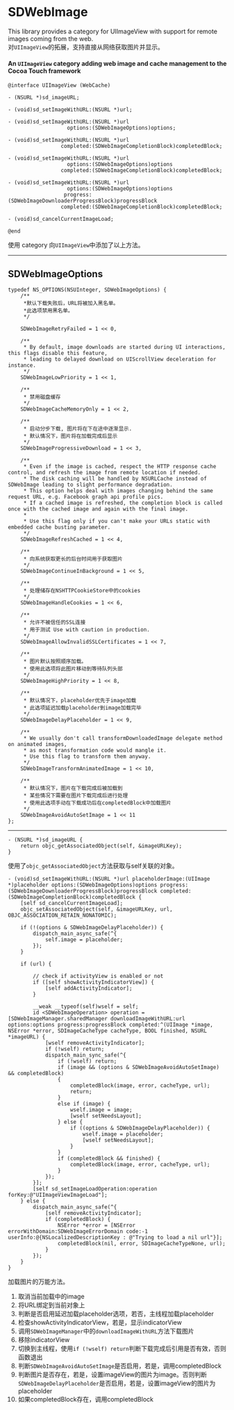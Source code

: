 # SDWebImage
This library provides a category for UIImageView with support for remote images coming from the web.  
对`UIImageView`的拓展，支持直接从网络获取图片并显示。

#### An `UIImageView` category adding web image and cache management to the Cocoa Touch framework
    @interface UIImageView (WebCache)
    
    - (NSURL *)sd_imageURL;
    
    - (void)sd_setImageWithURL:(NSURL *)url;
    
    - (void)sd_setImageWithURL:(NSURL *)url
                       options:(SDWebImageOptions)options;
    
    - (void)sd_setImageWithURL:(NSURL *)url
                     completed:(SDWebImageCompletionBlock)completedBlock;
    
    - (void)sd_setImageWithURL:(NSURL *)url
                       options:(SDWebImageOptions)options
                     completed:(SDWebImageCompletionBlock)completedBlock;
    
    - (void)sd_setImageWithURL:(NSURL *)url
                       options:(SDWebImageOptions)options
                      progress:(SDWebImageDownloaderProgressBlock)progressBlock
                     completed:(SDWebImageCompletionBlock)completedBlock;
    
    - (void)sd_cancelCurrentImageLoad;
    
    @end
    
使用 category 向`UIImageView`中添加了以上方法。

---
## SDWebImageOptions
    typedef NS_OPTIONS(NSUInteger, SDWebImageOptions) {
        /**
         *默认下载失败后，URL将被加入黑名单。
         *此选项禁用黑名单。
         */
         
        SDWebImageRetryFailed = 1 << 0,
    
        /**
         * By default, image downloads are started during UI interactions, this flags disable this feature,
         * leading to delayed download on UIScrollView deceleration for instance.
         */
        SDWebImageLowPriority = 1 << 1,
    
        /**
         * 禁用磁盘缓存
         */
        SDWebImageCacheMemoryOnly = 1 << 2,
    
        /**
         * 启动分步下载, 图片将在下在途中逐渐显示.
         * 默认情况下，图片将在加载完成后显示
         */
        SDWebImageProgressiveDownload = 1 << 3,
    
        /**
         * Even if the image is cached, respect the HTTP response cache control, and refresh the image from remote location if needed.
         * The disk caching will be handled by NSURLCache instead of SDWebImage leading to slight performance degradation.
         * This option helps deal with images changing behind the same request URL, e.g. Facebook graph api profile pics.
         * If a cached image is refreshed, the completion block is called once with the cached image and again with the final image.
         *
         * Use this flag only if you can't make your URLs static with embedded cache busting parameter.
         */
        SDWebImageRefreshCached = 1 << 4,
    
        /**
         * 向系统获取更长的后台时间用于获取图片
         */
        SDWebImageContinueInBackground = 1 << 5,
    
        /**
         * 处理储存在NSHTTPCookieStore中的cookies
         */
        SDWebImageHandleCookies = 1 << 6,
    
        /**
         * 允许不被信任的SSL连接
         * 用于测试 Use with caution in production.
         */
        SDWebImageAllowInvalidSSLCertificates = 1 << 7,
    
        /**
         * 图片默认按照顺序加载。
         * 使用此选项将此图片移动到等待队列头部
         */
        SDWebImageHighPriority = 1 << 8,
        
        /**
         * 默认情况下，placeholder优先于image加载
         * 此选项延迟加载placeholder到image加载完毕
         */
        SDWebImageDelayPlaceholder = 1 << 9,
    
        /**
         * We usually don't call transformDownloadedImage delegate method on animated images,
         * as most transformation code would mangle it.
         * Use this flag to transform them anyway.
         */
        SDWebImageTransformAnimatedImage = 1 << 10,
        
        /**
         * 默认情况下，图片在下载完成后被加载到
         * 某些情况下需要在图片下载完成后进行处理
         * 使用此选项手动在下载成功后在completedBlock中加载图片
         */
        SDWebImageAvoidAutoSetImage = 1 << 11
    };
---

    - (NSURL *)sd_imageURL {
        return objc_getAssociatedObject(self, &imageURLKey);
    }
使用了`objc_getAssociatedObject`方法获取与self关联的对象。

    - (void)sd_setImageWithURL:(NSURL *)url placeholderImage:(UIImage *)placeholder options:(SDWebImageOptions)options progress:(SDWebImageDownloaderProgressBlock)progressBlock completed:(SDWebImageCompletionBlock)completedBlock {
        [self sd_cancelCurrentImageLoad];
        objc_setAssociatedObject(self, &imageURLKey, url, OBJC_ASSOCIATION_RETAIN_NONATOMIC);
    
        if (!(options & SDWebImageDelayPlaceholder)) {
            dispatch_main_async_safe(^{
                self.image = placeholder;
            });
        }
        
        if (url) {
    
            // check if activityView is enabled or not
            if ([self showActivityIndicatorView]) {
                [self addActivityIndicator];
            }
    
            __weak __typeof(self)wself = self;
            id <SDWebImageOperation> operation = [SDWebImageManager.sharedManager downloadImageWithURL:url options:options progress:progressBlock completed:^(UIImage *image, NSError *error, SDImageCacheType cacheType, BOOL finished, NSURL *imageURL) {
                [wself removeActivityIndicator];
                if (!wself) return;
                dispatch_main_sync_safe(^{
                    if (!wself) return;
                    if (image && (options & SDWebImageAvoidAutoSetImage) && completedBlock)
                    {
                        completedBlock(image, error, cacheType, url);
                        return;
                    }
                    else if (image) {
                        wself.image = image;
                        [wself setNeedsLayout];
                    } else {
                        if ((options & SDWebImageDelayPlaceholder)) {
                            wself.image = placeholder;
                            [wself setNeedsLayout];
                        }
                    }
                    if (completedBlock && finished) {
                        completedBlock(image, error, cacheType, url);
                    }
                });
            }];
            [self sd_setImageLoadOperation:operation forKey:@"UIImageViewImageLoad"];
        } else {
            dispatch_main_async_safe(^{
                [self removeActivityIndicator];
                if (completedBlock) {
                    NSError *error = [NSError errorWithDomain:SDWebImageErrorDomain code:-1 userInfo:@{NSLocalizedDescriptionKey : @"Trying to load a nil url"}];
                    completedBlock(nil, error, SDImageCacheTypeNone, url);
                }
            });
        }
    }
    
加载图片的万能方法。

1. 取消当前加载中的image
2. 将URL绑定到当前对象上
3. 判断是否启用延迟加载placeholder选项，若否，主线程加载placeholder
4. 检查showActivityIndicatorView，若是，显示indicatorView
5. 调用`SDWebImageManager`中的`downloadImageWithURL`方法下载图片
6. 移除indicatorView
7. 切换到主线程，使用`if (!wself) return`判断下载完成后引用是否有效，否则函数退出
8. 判断`SDWebImageAvoidAutoSetImage`是否启用，若是，调用completedBlock
9. 判断图片是否存在，若是，设置imageView的图片为image。否则判断`SDWebImageDelayPlaceholder`是否启用，若是，设置imageView的图片为placeholder
10. 如果completedBlock存在，调用completedBlock